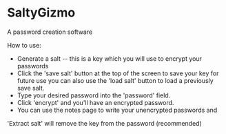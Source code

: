 # SaltyGizmo
A password creation software


How to use:

- Generate a salt -- this is a key which you will use to encrypt your passwords
- Click the 'save salt' button at the top of the screen to save your key for future use you can also use the 'load salt' button to load a previously save salt.
- Type your desired password into the 'password' field.
- Click 'encrypt' and you'll have an encrypted password.
- You can use the notes page to write your unencrypted passwords and 

'Extract salt' will remove the key from the password (recommended)
